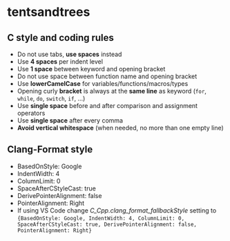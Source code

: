 # tentsandtrees

## C style and coding rules
- Do not use tabs, **use spaces** instead
- Use **4 spaces** per indent level
- Use **1 space** between keyword and opening bracket
- Do not use space between function name and opening bracket
- Use **lowerCamelCase** for variables/functions/macros/types
- Opening curly **bracket** is always at the **same line** as keyword (`for`, `while`, `do`, `switch`, `if`, ...)
- Use **single space** before and after comparison and assignment operators
- Use **single space** after every comma
- **Avoid vertical whitespace** (when needed, no more than one empty line)

## Clang-Format style
- BasedOnStyle: Google
- IndentWidth: 4
- ColumnLimit: 0
- SpaceAfterCStyleCast: true
- DerivePointerAlignment: false
- PointerAlignment: Right
- If using VS Code change *C_Cpp.clang_format_fallbackStyle* setting to `{BasedOnStyle: Google, IndentWidth: 4, ColumnLimit: 0, SpaceAfterCStyleCast: true, DerivePointerAlignment: false, PointerAlignment: Right}`
